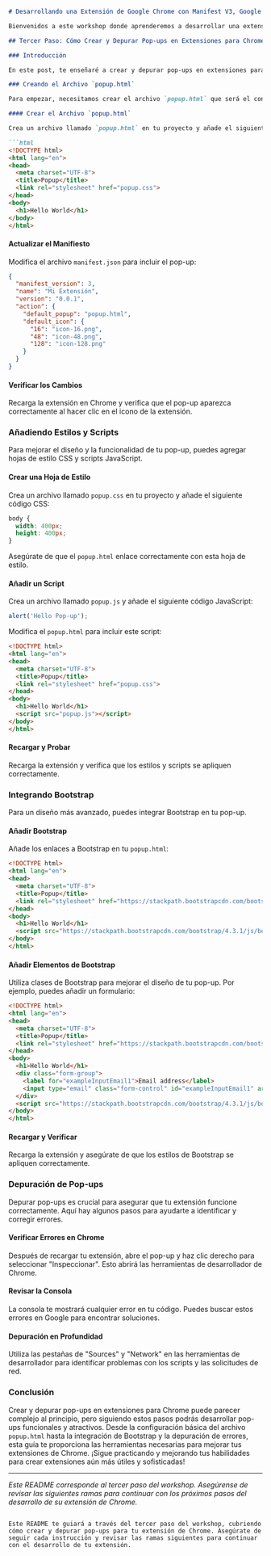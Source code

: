 ```markdown
# Desarrollando una Extensión de Google Chrome con Manifest V3, Google Apps Script y (Por supuesto IA) Gemini Flash

Bienvenidos a este workshop donde aprenderemos a desarrollar una extensión de Google Chrome utilizando Manifest V3, Google Apps Script y Gemini Flash. Cada rama de este repositorio corresponde a un paso específico del taller y contiene su propio README con instrucciones detalladas.

## Tercer Paso: Cómo Crear y Depurar Pop-ups en Extensiones para Chrome

### Introducción

En este post, te enseñaré a crear y depurar pop-ups en extensiones para Chrome. Exploraremos cómo configurar un archivo `popup.html`, agregar hojas de estilo y scripts, y depurar posibles errores. Esta guía paso a paso te ayudará a desarrollar pop-ups funcionales y atractivos para tus extensiones.

### Creando el Archivo `popup.html`

Para empezar, necesitamos crear el archivo `popup.html` que será el contenido del pop-up de nuestra extensión.

#### Crear el Archivo `popup.html`

Crea un archivo llamado `popup.html` en tu proyecto y añade el siguiente código básico de HTML:

```html
<!DOCTYPE html>
<html lang="en">
<head>
  <meta charset="UTF-8">
  <title>Popup</title>
  <link rel="stylesheet" href="popup.css">
</head>
<body>
  <h1>Hello World</h1>
</body>
</html>
```

#### Actualizar el Manifiesto

Modifica el archivo `manifest.json` para incluir el pop-up:

```json
{
  "manifest_version": 3,
  "name": "Mi Extensión",
  "version": "0.0.1",
  "action": {
    "default_popup": "popup.html",
    "default_icon": {
      "16": "icon-16.png",
      "48": "icon-48.png",
      "128": "icon-128.png"
    }
  }
}
```

#### Verificar los Cambios

Recarga la extensión en Chrome y verifica que el pop-up aparezca correctamente al hacer clic en el icono de la extensión.

### Añadiendo Estilos y Scripts

Para mejorar el diseño y la funcionalidad de tu pop-up, puedes agregar hojas de estilo CSS y scripts JavaScript.

#### Crear una Hoja de Estilo

Crea un archivo llamado `popup.css` en tu proyecto y añade el siguiente código CSS:

```css
body {
  width: 400px;
  height: 400px;
}
```

Asegúrate de que el `popup.html` enlace correctamente con esta hoja de estilo.

#### Añadir un Script

Crea un archivo llamado `popup.js` y añade el siguiente código JavaScript:

```javascript
alert('Hello Pop-up');
```

Modifica el `popup.html` para incluir este script:

```html
<!DOCTYPE html>
<html lang="en">
<head>
  <meta charset="UTF-8">
  <title>Popup</title>
  <link rel="stylesheet" href="popup.css">
</head>
<body>
  <h1>Hello World</h1>
  <script src="popup.js"></script>
</body>
</html>
```

#### Recargar y Probar

Recarga la extensión y verifica que los estilos y scripts se apliquen correctamente.

### Integrando Bootstrap

Para un diseño más avanzado, puedes integrar Bootstrap en tu pop-up.

#### Añadir Bootstrap

Añade los enlaces a Bootstrap en tu `popup.html`:

```html
<!DOCTYPE html>
<html lang="en">
<head>
  <meta charset="UTF-8">
  <title>Popup</title>
  <link rel="stylesheet" href="https://stackpath.bootstrapcdn.com/bootstrap/4.3.1/css/bootstrap.min.css">
</head>
<body>
  <h1>Hello World</h1>
  <script src="https://stackpath.bootstrapcdn.com/bootstrap/4.3.1/js/bootstrap.min.js"></script>
</body>
</html>
```

#### Añadir Elementos de Bootstrap

Utiliza clases de Bootstrap para mejorar el diseño de tu pop-up. Por ejemplo, puedes añadir un formulario:

```html
<!DOCTYPE html>
<html lang="en">
<head>
  <meta charset="UTF-8">
  <title>Popup</title>
  <link rel="stylesheet" href="https://stackpath.bootstrapcdn.com/bootstrap/4.3.1/css/bootstrap.min.css">
</head>
<body>
  <h1>Hello World</h1>
  <div class="form-group">
    <label for="exampleInputEmail1">Email address</label>
    <input type="email" class="form-control" id="exampleInputEmail1" aria-describedby="emailHelp">
  </div>
  <script src="https://stackpath.bootstrapcdn.com/bootstrap/4.3.1/js/bootstrap.min.js"></script>
</body>
</html>
```

#### Recargar y Verificar

Recarga la extensión y asegúrate de que los estilos de Bootstrap se apliquen correctamente.

### Depuración de Pop-ups

Depurar pop-ups es crucial para asegurar que tu extensión funcione correctamente. Aquí hay algunos pasos para ayudarte a identificar y corregir errores.

#### Verificar Errores en Chrome

Después de recargar tu extensión, abre el pop-up y haz clic derecho para seleccionar "Inspeccionar". Esto abrirá las herramientas de desarrollador de Chrome.

#### Revisar la Consola

La consola te mostrará cualquier error en tu código. Puedes buscar estos errores en Google para encontrar soluciones.

#### Depuración en Profundidad

Utiliza las pestañas de "Sources" y "Network" en las herramientas de desarrollador para identificar problemas con los scripts y las solicitudes de red.

### Conclusión

Crear y depurar pop-ups en extensiones para Chrome puede parecer complejo al principio, pero siguiendo estos pasos podrás desarrollar pop-ups funcionales y atractivos. Desde la configuración básica del archivo `popup.html` hasta la integración de Bootstrap y la depuración de errores, esta guía te proporciona las herramientas necesarias para mejorar tus extensiones de Chrome. ¡Sigue practicando y mejorando tus habilidades para crear extensiones aún más útiles y sofisticadas!

---

*Este README corresponde al tercer paso del workshop. Asegúrense de revisar las siguientes ramas para continuar con los próximos pasos del desarrollo de su extensión de Chrome.*
```

Este README te guiará a través del tercer paso del workshop, cubriendo cómo crear y depurar pop-ups para tu extensión de Chrome. Asegúrate de seguir cada instrucción y revisar las ramas siguientes para continuar con el desarrollo de tu extensión.